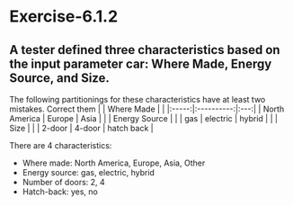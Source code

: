 # Exercise-6.1.2
## A tester defined three characteristics based on the input parameter car: Where Made, Energy Source, and Size.  
The following partitionings for these characteristics have at least two mistakes. Correct them
|     | Where Made |    |
|:-----:|:----------:|:---:|
| North America | Europe  |  Asia  |
|   | Energy Source  |   |
|  gas  |  electric  |  hybrid  |
|   | Size  |   |
|  2-door  | 4-door  | hatch back  | 

There are 4 characteristics: 
* Where made: North America, Europe, Asia, Other
* Energy source: gas, electric, hybrid
* Number of doors: 2, 4
* Hatch-back: yes, no
